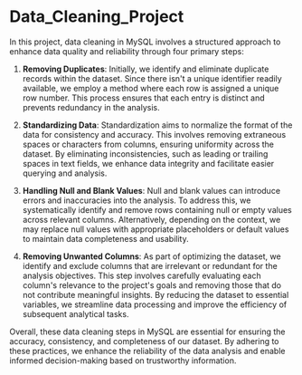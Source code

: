 # Data_Cleaning_Project

In this project, data cleaning in MySQL involves a structured approach to enhance data quality and reliability through four primary steps:

1. **Removing Duplicates**: Initially, we identify and eliminate duplicate records within the dataset. Since there isn't a unique identifier readily available, we employ a method where each row is assigned a unique row number. This process ensures that each entry is distinct and prevents redundancy in the analysis.

2. **Standardizing Data**: Standardization aims to normalize the format of the data for consistency and accuracy. This involves removing extraneous spaces or characters from columns, ensuring uniformity across the dataset. By eliminating inconsistencies, such as leading or trailing spaces in text fields, we enhance data integrity and facilitate easier querying and analysis.

3. **Handling Null and Blank Values**: Null and blank values can introduce errors and inaccuracies into the analysis. To address this, we systematically identify and remove rows containing null or empty values across relevant columns. Alternatively, depending on the context, we may replace null values with appropriate placeholders or default values to maintain data completeness and usability.

4. **Removing Unwanted Columns**: As part of optimizing the dataset, we identify and exclude columns that are irrelevant or redundant for the analysis objectives. This step involves carefully evaluating each column's relevance to the project's goals and removing those that do not contribute meaningful insights. By reducing the dataset to essential variables, we streamline data processing and improve the efficiency of subsequent analytical tasks.

Overall, these data cleaning steps in MySQL are essential for ensuring the accuracy, consistency, and completeness of our dataset. By adhering to these practices, we enhance the reliability of the data analysis and enable informed decision-making based on trustworthy information.
